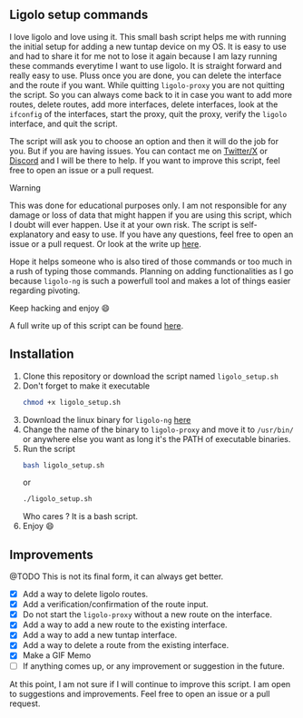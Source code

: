 ## Ligolo setup commands
I love ligolo and love using it. This small bash script helps me with running the initial setup for adding a new tuntap device on my OS.
It is easy to use and had to share it for me not to lose it again because I am lazy running these commands everytime I want to use ligolo.
It is straight forward and really easy to use. Pluss once you are done, you can delete the interface and the route if you want. While quitting `ligolo-proxy` you are not quitting the script. So you can always come back to it in case you want to add more routes, delete routes, add more interfaces, delete interfaces, look at the `ifconfig` of the interfaces, start the proxy, quit the proxy, verify the `ligolo` interface, and quit the script.


The script will ask you to choose an option and then it will do the job for you. But if you are having issues. You can contact me on [Twitter/X](https://x.com/1ntell0) or [Discord](https://discordapp.com/users/1098316374125854721) and I will be there to help. If you want to improve this script, feel free to open an issue or a pull request.

> [!WARNING] 
> This was done for educational purposes only. I am not responsible for any damage or loss of data that might happen if you are using this script, which I doubt will ever happen. Use it at your own risk. The script is self-explanatory and easy to use. If you have any questions, feel free to open an issue or a pull request. Or look at the write up [here](https://retr0-1ntell0.github.io/posts/ligolo-setup/).

Hope it helps someone who is also tired of those commands or too much in a rush of typing those commands. 
Planning on adding functionalities as I go because `ligolo-ng` is such a powerfull tool and makes a lot of things easier regarding pivoting.

Keep hacking and enjoy 😄

A full write up of this script can be found [here](https://retr0-1ntell0.github.io/posts/ligolo-setup/).

## Installation
1. Clone this repository or download the script named `ligolo_setup.sh`
2. Don't forget to make it executable
   ```bash
   chmod +x ligolo_setup.sh
   ```
3. Download the linux binary for `ligolo-ng` [here](https://github.com/nicocha30/ligolo-ng/releases)
4. Change the name of the binary to `ligolo-proxy` and move it to `/usr/bin/` or anywhere else you want as long it's the PATH of executable binaries.
5. Run the script   
   ```bash
   bash ligolo_setup.sh
   ```
   or 
   ```bash
   ./ligolo_setup.sh
   ```
   Who cares ? It is a bash script.
6. Enjoy 😄


## Improvements
@TODO
This is not its final form, it can always get better.
* [x] Add a way to delete ligolo routes.
* [x] Add a verification/confirmation of the route input.
* [x] Do not start the `ligolo-proxy` without a new route on the interface.
* [x] Add a way to add a new route to the existing interface.
* [x] Add a way to add a new tuntap interface.
* [x] Add a way to delete a route from the existing interface.
* [x] Make a GIF Memo
* [ ] If anything comes up, or any improvement or suggestion in the future.

At this point, I am not sure if I will continue to improve this script.
I am open to suggestions and improvements. Feel free to open an issue or a pull request.
